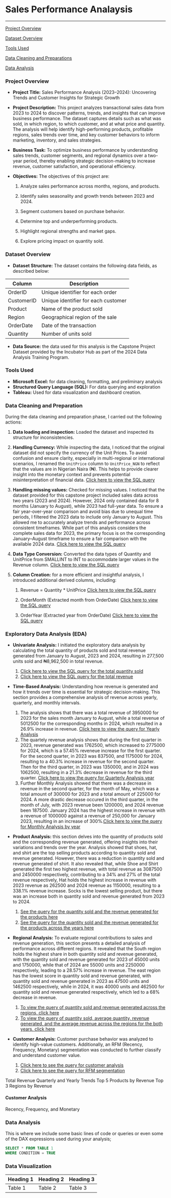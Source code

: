 # Sales Performance Analaysis


---

[Project Overview](#project-overview)

[Dataset Overview](#dataset-overview)

[Tools Used](#tools-used)

[Data Cleaning and Preparations](#data-cleaning-and-preparations)

[Data Analysis](Data-analysis)

### Project Overview 

- **Project Title:** Sales Performance Analysis (2023–2024): Uncovering Trends and Customer Insights for Strategic Growth

- **Project Description:** This project analyzes transactional sales data from 2023 to 2024 to discover patterns, trends, and insights that can improve business performance. The dataset captures details such as what was sold, in which region, to which customer, and at what price and quantity. The analysis will help identify high-performing products, profitable regions, sales trends over time, and key customer behaviors to inform marketing, inventory, and sales strategies.

- **Business Task:** To optimize business performance by understanding sales trends, customer segments, and regional dynamics over a two-year period, thereby enabling strategic decision-making to increase revenue, customer satisfaction, and operational efficiency.

- **Objectives:** The objectives of this project are:
	1. Analyze sales performance across months, regions, and products.
	
 	2. Identify sales seasonality and growth trends between 2023 and 2024.
	
 	3. Segment customers based on purchase behavior.
	
 	4. Determine top and underperforming products.
	
 	5. Highlight regional strengths and market gaps.
	
 	6. Explore pricing impact on quantity sold.

### Dataset Overview

- **Dataset Structure:** The dataset contains the following data fields, as described below:

| Column      | Description                         |
|-------------|-------------------------------------|
| OrderID     | Unique identifier for each order    |
| CustomerID  | Unique identifier for each customer |
| Product     | Name of the product sold            |
| Region      | Geographical region of the sale     |
| OrderDate   | Date of the transaction             |
| Quantity    | Number of units sold                |

- **Data Source:** the data used for this analysis is the Capstone Project Dataset provided by the Incubator Hub as part of the 2024 Data Analysis Training Program.

### Tools Used

- **Microsoft Excel:** for data cleaning, formatting, and preliminary analysis
- **Structured Query Language (SQL):** For data querying and exploration
- **Tableau:** Used for data visualization and dashboard creation.
    
### Data Cleaning and Preparation
During the data cleaning and preparation phase, I carried out the following actions:
1. **Data loading and inspection:** Loaded the dataset and inspected its structure for inconsistencies.
2. **Handling Currency:** While inspecting the data, I noticed that the original dataset did not specify the currency of the Unit Prices. To avoid confusion and ensure clarity, especially in multi-regional or international scenarios, I renamed the `UnitPrice` column to `UnitPrice_NGN` to reflect that the values are in Nigerian Naira (₦). This helps to provide clearer insight into the monetary context and prevents potential misinterpretation of financial data. [Click here to view the SQL query]()
3. **Handling missing values:** Checked for missing values. I noticed that the dataset provided for this capstone project included sales data across two years (2023 and 2024). However, 2024 only contained data for 8 months (January to August), while 2023 had full-year data. To ensure a fair year-over-year comparison and avoid bias due to unequal time periods, I filtered the 2023 data to include only January to August. This allowed me to accurately analyze trends and performance across consistent timeframes. While part of this analysis considers the complete sales data for 2023, the primary focus is on the corresponding January–August timeframe to ensure a fair comparison with the available 2024 data. [Click here to view the SQL query]()
4. **Data Type Conversion:** Converted the data types of Quantity and UnitPrice from SMALLINT to INT to accommodate larger values in the Revenue column. [Click here to view the SQL query]()
5. **Column Creation:** for a more efficient and insightful analysis, I introduced additional derived columns, including:

	1. Revenue = Quantity * UnitPrice [Click here to view the SQL query]()

	2. OrderMonth (Extracted month from OrderDate) [Click here to view the SQL query]()

	3. OrderYear (Extracted year from OrderDate) [Click here to view the SQL query]()


### Exploratory Data Analysis (EDA)
- **Univariate Analysis:** I initiated the exploratory data analysis by calculating the total quantity of products sold and total revenue generated from January to August, 2023 and 2024, resulting in 277,500 units sold and ₦8,962,500 in total revenue.
	1. [Click here to view the SQL query for the total quantity sold](https://github.com/Winner360/My_first_project/commit/cab5f0b5795d1c3fa58a4aa3eb3130fba9556cea#diff-1141c2a523c288033ac1fa3586afe07776e9195c449c74722b2544a9eb9c6237R1-R9)
 	2. [Click here to view the SQL query for the total revenue]()

- **Time-Based Analysis:** Understanding how revenue is generated and how it trends over time is essential for strategic decision-making. This section provides a comprehensive analysis of revenue across yearly, quarterly, and monthly intervals.
	1. The analysis shows that there was a total revenue of 3950000 for 2023 for the sales month January to August, while a total revenue of 5012500 for the corresponding months in 2024, which resulted in a 26.9% increase in revenue.
[Click here to view the query for Yearly Analysis](https://github.com/Winner360/My_first_project/commit/cab5f0b5795d1c3fa58a4aa3eb3130fba9556cea#diff-1141c2a523c288033ac1fa3586afe07776e9195c449c74722b2544a9eb9c6237R14-R24)
 	2. The quartely revenue analysis shows that during the first quarter in 2023, revenue generated was 1762500, which increased to 2775000 for 2024, which is a 57.45% reveneue increase for the first quarter. For the second quarter, in 2023 was 837500, and 1175000 for 2024, resulting to a 40.3% increase in revenue for the second quarter. Then for the third quarter, in 2023 was 1350000, and in 2024 was 1062500, resulting in a 21.3% decrease in revenue for the third quarter. [Click here to view the query for Quarterly Analysis year](https://github.com/Winner360/My_first_project/commit/cab5f0b5795d1c3fa58a4aa3eb3130fba9556cea#diff-1141c2a523c288033ac1fa3586afe07776e9195c449c74722b2544a9eb9c6237R26-R45)
  	3. Further Monthly Analysis showed that there was a decrease in revenue in the second quarter, for the month of May, which was a total amount of 300000 for 2023 and a total amount of 225000 for 2024. A more drastic decrease occured in the third quarter, in the month of July, with 2023 revenue been 1200000, and 2024 revenue been 187500. January 2024 has the highest increase in revenue with a revenue of 1000000 against a revenue of 250,000 for January 2023, resulting in an increase of 300%.[Click here to view the query for Monthly Analysis by year](https://github.com/Winner360/My_first_project/commit/cab5f0b5795d1c3fa58a4aa3eb3130fba9556cea#diff-1141c2a523c288033ac1fa3586afe07776e9195c449c74722b2544a9eb9c6237R26-R45)
	
	


- **Product Analysis:** this section delves into the quantity of products sold and the corresponding revenue generated, offering insights into their variations and trends over the year. Analysis showed that shoes, hat, and shirt are the top selling products according to quantity sold and revenue generated. However, there was a reduction in quantity sold and revenue generated of shirt. It also revealed that, while Shoe and Shirt generated the first two highest revenue, with total revenue as 3087500 and 2450000 respectively, contributing to a 34% and 27% of the total revenue respectively, Hat holds the highest increase in revenue with 2023 revenue as 262500 and 2024 revenue as 1150000, resulting to a 338.1% revenue increase. Socks is the lowest selling product, but there was an increase both in quantity sold and revenue generated from 2023 to 2024. 
	1. [See the query for the quantity sold and the revenue generated for the products here](https://github.com/Winner360/My_first_project/commit/cab5f0b5795d1c3fa58a4aa3eb3130fba9556cea#diff-1141c2a523c288033ac1fa3586afe07776e9195c449c74722b2544a9eb9c6237R70-R86)
	2. [See the query for the quantity sold and the revenue generated for the products across the years here](https://github.com/Winner360/My_first_project/commit/cab5f0b5795d1c3fa58a4aa3eb3130fba9556cea#diff-1141c2a523c288033ac1fa3586afe07776e9195c449c74722b2544a9eb9c6237R70-R86)

- **Regional Analysis:** To evaluate regional contributions to sales and revenue generation, this section presents a detailed analysis of performance across different regions. It revealed that the South region holds the highest share in both quantity sold and revenue generated, with the quantity sold and revenue generated for 2023 of 45000 units and 1750000, while that of 2024 are 55000 units and 2250000 respectively, leading to a 28.57% increase in revenue. The east region has the lowest score in quantity sold and revenue generated, with quantity sold and revenue generated in 2023 as 47500 units and 1462500 respectively, while in 2024, it was 40000 units and 462500 for quantity sold and revenue generated respectively, which led to a 68% decrease in revenue.
	1. [To view the query of quantity sold and revenue generated across the regions, click here](https://github.com/Winner360/My_first_project/commit/cab5f0b5795d1c3fa58a4aa3eb3130fba9556cea#diff-1141c2a523c288033ac1fa3586afe07776e9195c449c74722b2544a9eb9c6237R108-R121)
	2. [To view the query of quantity sold, average quantity, revenue generated, and the average revenue across the regions for the both years, click here](https://github.com/Winner360/My_first_project/commit/cab5f0b5795d1c3fa58a4aa3eb3130fba9556cea#diff-1141c2a523c288033ac1fa3586afe07776e9195c449c74722b2544a9eb9c6237R123-R142)

- **Customer Analysis:** Customer purchase behavior was analyzed to identify high-value customers. Additionally, an RFM (Recency, Frequency, Monetary) segmentation was conducted to further classify and understand customer value.
	1. [Click here to see the query for customer analysis](https://github.com/Winner360/My_first_project/commit/cab5f0b5795d1c3fa58a4aa3eb3130fba9556cea#diff-1141c2a523c288033ac1fa3586afe07776e9195c449c74722b2544a9eb9c6237R145-R148)
	2.  [Click here to see the query for RFM segmentation](https://github.com/Winner360/My_first_project/commit/cab5f0b5795d1c3fa58a4aa3eb3130fba9556cea#diff-1141c2a523c288033ac1fa3586afe07776e9195c449c74722b2544a9eb9c6237R151-R196)


Total Revenue
Quarterly and Yearly Trends
Top 5 Products by Revenue
Top 3 Regions by Revenue

#### Customer Analysis
Recency, Frequency, and Monetary


### Data Analysis
This is where we include some basic lines of code or queries or even some of the DAX expressions used during your analysis;
```SQL
SELECT * FROM TABLE 1
WHERE CONDITION = TRUE
```
### Data Visualization

| Heading 1 | Heading 2 | Heading 3|
|-----------|---------|----------|
|Table 1|Table 2|Table 3|

